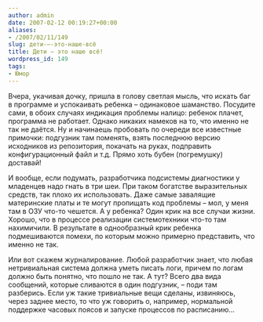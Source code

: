 ```yaml
---
author: admin
date: 2007-02-12 00:19:27+00:00
aliases:
- /2007/02/11/149
slug: дети-–-это-наше-всё
title: Дети – это наше всё!
wordpress_id: 149
tags:
- Юмор
---
```


Вчера, укачивая дочку, пришла в голову светлая мысль, что искать баг в программе и успокаивать ребенка – одинаковое шаманство. Посудите сами, в обоих случаях индикация проблемы налицо: ребенок плачет, программа не работает. Однако никаких намеков на то, что именно не так не даётся. Ну и начинаешь пробовать по очереди все известные примочки: подгузник там поменять, взять последнюю версию исходников из репозитория, покачать на руках, подправить конфигурационный файл и т.д. Прямо хоть бубен (погремушку) доставай!

<!--more-->И вообще, если подумать, разработчика подсистемы диагностики у младенцев надо гнать в три шеи. При таком богатстве выразительных средств, так плохо их использовать. Даже самые завалящие материнские платы и те могут пропищать код проблемы – мол, у меня там в ОЗУ что-то чешется. А у ребенка? Один крик на все случаи жизни. Хорошо, что в процессе реализации системотехники что-то там нахимичили. В результате в однообразный крик ребенка подмешиваются помехи, по которым можно примерно представить, что именно не так.

Или вот скажем журналирование. Любой разработчик знает, что любая нетривиальная система должна уметь писать логи, причем по логам должно быть понятно, что пошло не так. А тут? Всего два вида сообщений, которые сливаются в один подгузник, – поди там разберись. Если уж такие тривиальные вещи сделаны, извиняюсь, через заднее место, то что уж говорить о, например, нормальной поддержке часовых поясов и запуске процессов по расписанию…
